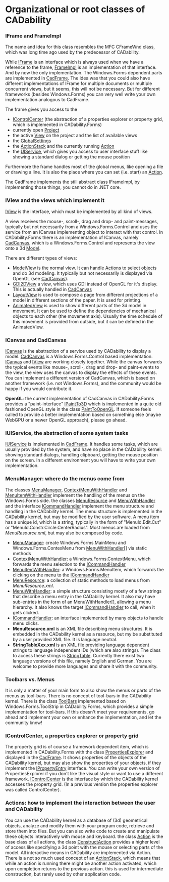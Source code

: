 ﻿# Organizational or root classes of CADability

### IFrame and FrameImpl
The name and idea for this class resembles the MFC CFrameWnd class, which was long time ago used by the predecessor of CADability.

While [IFrame](../api/CADability.IFrame.html) is an interface which is always used when we have a reference to the frame, [FrameImpl](../api/CADability.FrameImpl.html) 
is an implementation of that interface. And by now the only implementation. The Windows.Forms dependent parts are implemented in [CadFrame](../../CADabilityFormsDoc/api/CADability.Forms.CadFrame.html).
The idea was that you could also have different implementations of IFrame for multiple documents or multiple concurrent views, but it seems, this will not be necessary. But for different
frameworks (besides Windows.Forms) you can very well write your own implementation analogous to CadFrame.

The frame gives you access to the 
- [IControlCenter](../api/CADability.UserInterface.IControlCenter.html) (the abstraction of a properties explorer or property grid, which is implemented in CADability.Forms)
- currently open [Project](../api/CADability.Project.html)
- the active [View](../api/CADability.IView.html) on the project and the list of available views
- the [GlobalSettings](../api/CADability.Settings.html#CADability_Settings_GlobalSettings)
- the [ActionStack](../api/CADability.ActionStack.html) and the currently running [Action](../api/CADability.Actions.Action.html)
- the [UIService](../api/CADability.UserInterface.IUIService.html), which gives you access to user interface stuff like showing a standard dialog or getting the mouse position

Furthermore the frame handles most of the global menus, like opening a file or drawing a line. It is also the place where you can set (i.e. start) an [Action](../api/CADability.Actions.Action.html).

The CadFrame implements the still abstract class IFrameImpl, by implementing those things, you cannot do in .NET core.

### IView and the views which implement it
[IView](../api/CADability.IFrame.html) is the interface, which must be implemented by all kind of views.

A view receives the mouse-, scroll-, drag and drop- and paint-messages, typically but not necessarily from a Windows.Forms.Control and uses the service from an ICanvas implementing object
to interact with that control. In CADability.Forms there is an implementation of ICanvas, namely [CadCanvas](../../CADabilityFormsDoc/api/CADability.Forms.CadCanvas.html), 
which is a Windows.Forms.Control and represents the view onto a 3d [Model](../api/CADability.Model.html).

There are different types of views:
- [ModelView](../api/CADability.ModelView.html) is the normal view. It can handle [Action](../api/CADability.Actions.Action.html)s to select objects and do 3d modeling. It typically 
but not necessarily is displayed via OpenGL (see [CadCanvas](../../CADabilityFormsDoc/api/CADability.Forms.CadCanvas.html)).
- [GDI2DView](../api/CADability.GDI2DView.html) a view, which uses GDI instead of OpenGL for it's display. This is actually handled 
in [CadCanvas](../../CADabilityFormsDoc/api/CADability.Forms.CadCanvas.html)
- [LayoutView](../api/CADability.LayoutView.html) is used to compose a page from different projections of a model in different sections of the paper. It is used for printing.
- [AnimatedView](../api/CADability.AnimatedView.html) is used to show different parts of the 3d model in movement. It can be used to define the dependencies of mechanical objects to 
each other (the movement axis). Usually the time schedule of this movement is provided from outside, but it can be defined in the AnimatedView.

### ICanvas and CadCanvas
[ICanvas](../api/CADability.ICanvas.html) is the abstraction of a service used by CADability to display a model. [CadCanvas](../../CADabilityFormsDoc/api/CADability.Forms.CadCanvas.html)
is a Windows.Forms.Control based implementation. [ICanvas](../api/CADability.ICanvas.html) and [IView](../api/CADability.IView.html) are working closely together. While the canvas forwards 
the typical events like mouse-, scroll-, drag and drop- and paint-events to the view, the view uses the canvas to display the effects of these events. You can implement a different
version of CadCanvas, which is based on another framework (i.e. not Windows.Forms), and the community would be happy if you would contribute it.

**OpenGL**: the current implementation of CadCanvas in CADability.Forms provides a "paint-interface" [IPaintTo3D](../api/CADability.IPaintTo3D.html) which is implemented in a quite old 
fashioned OpenGL style in the class [PaintToOpenGL](../../CADabilityFormsDoc/api/CADability.Forms.PaintToOpenGL.html). If someone feels called to provide a better implementation based 
on something else (maybe WebGPU or a newer OpenGL approach), please go ahead.

### IUIService, the abstraction of some system tasks
[IUIService](../api/CADability.UserInterface.IUIService.html) is implemented in [CadFrame](../../CADabilityFormsDoc/api/CADability.Forms.CadFrame.html). It handles some tasks, which 
are usually provided by the system, and have no place in the CADability kernel: showing standard dialogs, handling clipboard, getting the mouse position on the screen. In a different environment
you will have to write your own implementation.

### MenuManager: where do the menus come from
The classes [MenuManager](../../CADabilityFormsDoc/api/CADability.Forms.MenuManager.html), [ContextMenuWithHandler](../../CADabilityFormsDoc/api/CADability.Forms.ContextMenuWithHandler.html) and
[MenuItemWithHandler](../../CADabilityFormsDoc/api/CADability.Forms.MenuItemWithHandler.html) implement the handling of the menus on the Windows.Forms side. the classes 
[MenuResource](../api/CADability.UserInterface.MenuResource.html) and [MenuWithHandler](../api/CADability.UserInterface.MenuWithHandler.html) and the interface [ICommandHandler](../api/CADability.UserInterface.ICommandHandler.html)
implement the menu structure and handling in the CADability kernel. The menu structure is implemented in the CADability kernel, but may be modified by the user software. A menu item has
a unique id, which is a string, typically in the form of "MenuId.Edit.Cut" or "MenuId.Constr.Circle.CenterRadius". Most menus are loaded from _MenuResource.xml_, but may also be composed by code.
- [MenuManager](../../CADabilityFormsDoc/api/CADability.Forms.MenuManager.html): create Windows.Forms.MainMenu and Windows.Forms.ContexMenu from [MenuWithHandler](../api/CADability.UserInterface.MenuWithHandler.html)[] 
via static methods
- [ContextMenuWithHandler](../../CADabilityFormsDoc/api/CADability.Forms.ContextMenuWithHandler.html): a Windows.Forms.ContextMenu, which forwards the menu selection to the [ICommandHandler](../api/CADability.UserInterface.ICommandHandler.html)
- [MenuItemWithHandler](../../CADabilityFormsDoc/api/CADability.Forms.MenuItemWithHandler.html): a Windows.Forms.MenuItem, which forwards the clicking on the menu to the [ICommandHandler](../api/CADability.UserInterface.ICommandHandler.html)
- [MenuResource](../api/CADability.UserInterface.MenuResource.html): a collection of static methods to load menus from _MenuResource.xml_.
- [MenuWithHandler](../api/CADability.UserInterface.MenuWithHandler.html): a simple structure consisting mostly of a few strings that describe a menu entry in the CADability kernel. It also may
have sub-entries in the form of an MenuWithHandler[], allowing a menu hierarchy. It also knows the target [ICommandHandler](../api/CADability.UserInterface.ICommandHandler.html) to call, when it gets clicked.
- [ICommandHandler](../api/CADability.UserInterface.ICommandHandler.html): an interface implemented by many objects to handle menu clicks.
- **MenuResource.xml** is an XML file describing menu structures. It is embedded in the CADability kernel as a resource, but my be substituted by a user provided XML file. It is language neutral.
- **StringTableXxx.xml** is an XML file providing language dependent strings to language independent IDs (which are also strings). The class to access these strings is [StringTable](../api/CADability.UserInterface.StringTable.html).
Currently there exist two language versions of this file, namely English and German. You are welcome to provide more languages and share it with the community.

### Toolbars vs. Menus
It is only a matter of your main form to also show the menus or parts of the menus as tool-bars. There is no concept of tool-bars in the CADability kernel. There is the class [ToolBars](../../CADabilityFormsDoc/api/CADability.Forms.CadFrame.html) implemented
based on Windows.Forms.ToolStrip in CADability.Forms, which provides a simple implementation for tool-bars. If this doesn't meet your requirements, go ahead and implement your own
or enhance the implementation, and let the community know!

### IControlCenter, a properties explorer or property grid 
The property grid is of course a framework dependent item, which is implemented in CADability.Forms with the class 
[PropertiesExplorer](../../CADabilityFormsDoc/api/CADability.Forms.PropertiesExplorer.html) and displayed in the [CadFrame](../../CADabilityFormsDoc/api/CADability.Forms.CadFrame.html).
It shows properties of the objects of the CADability kernel, but may also show the properties of your objects, if they
implement the [IPropertyEntry](../api/CADability.UserInterface.IPropertyEntry.html) interface.
You can write your own version of PropertiesExplorer if you don't like the visual style or want to use a different framework. [IControlCenter](../api/CADability.UserInterface.IControlCenter.html) 
is the interface by which the CADability kernel accesses the property grid. (In a previous version the properties explorer was called ControlCenter).

### Actions: how to implement the interaction between the user and CADability
You can use the CADability kernel as a database of (3d) geometrical objects, analyze and modify them with your program code, retrieve and store them into files. But you can
also write code to create and manipulate these objects interactively with mouse and keyboard. the class [Action](../api/CADability.Actions.Action.html) is the base class of all actions, 
the class [ConstructAction](../api/CADability.Actions.ConstructAction.html) provides a higher level of access like specifying a 3d point with the mouse or selecting parts of the model.
All interactive means in CADability are implemented via Action. There is a not so much used concept of an [ActionStack](../api/CADability.ActionStack.html), which means that
while an action is running there might be another action activated, which upon completion returns to the previous action. this is used for intermediate construction, but rarely
used by other application code.



 